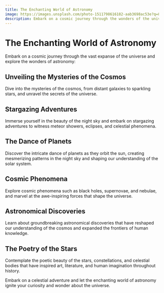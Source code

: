 ```yaml
---
title: The Enchanting World of Astronomy
image: https://images.unsplash.com/photo-1511798616182-aab3698ac53e?q=80&w=1952&auto=format&fit=crop&ixlib=rb-4.0.3&ixid=M3wxMjA3fDB8MHxwaG90by1wYWdlfHx8fGVufDB8fHx8fA%3D%3D
description: Embark on a cosmic journey through the wonders of the universe.
---
```


# The Enchanting World of Astronomy

Embark on a cosmic journey through the vast expanse of the universe and explore the wonders of astronomy:

## Unveiling the Mysteries of the Cosmos

Dive into the mysteries of the cosmos, from distant galaxies to sparkling stars, and unravel the secrets of the universe.

## Stargazing Adventures

Immerse yourself in the beauty of the night sky and embark on stargazing adventures to witness meteor showers, eclipses, and celestial phenomena.

## The Dance of Planets

Discover the intricate dance of planets as they orbit the sun, creating mesmerizing patterns in the night sky and shaping our understanding of the solar system.

## Cosmic Phenomena

Explore cosmic phenomena such as black holes, supernovae, and nebulae, and marvel at the awe-inspiring forces that shape the universe.

## Astronomical Discoveries

Learn about groundbreaking astronomical discoveries that have reshaped our understanding of the cosmos and expanded the frontiers of human knowledge.

## The Poetry of the Stars

Contemplate the poetic beauty of the stars, constellations, and celestial bodies that have inspired art, literature, and human imagination throughout history.

Embark on a celestial adventure and let the enchanting world of astronomy ignite your curiosity and wonder about the universe.
